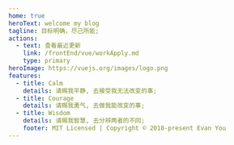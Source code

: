 ```yaml
---
home: true
heroText: welcome my blog
tagline: 目标明确，尽己所能;
actions:
  - text: 查看最近更新
    link: /frontEnd/vue/workApply.md
    type: primary
heroImage: https://vuejs.org/images/logo.png
features:
  - title: Calm
    details: 请赐我平静, 去接受我无法改变的事;
  - title: Courage
    details: 请赐我勇气, 去做我能改变的事;
  - title: Wisdom
    details: 请赐我智慧, 去分辨两者的不同;
    footer: MIT Licensed | Copyright © 2018-present Evan You
---
```

